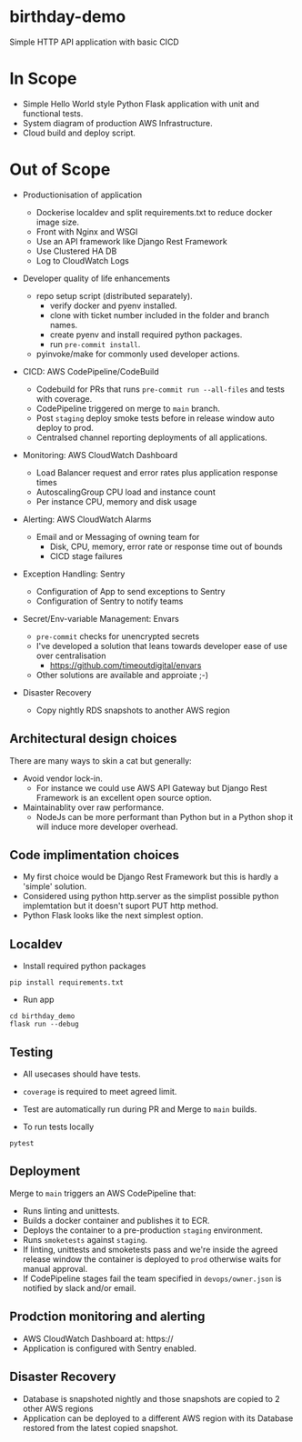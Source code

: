 # birthday-demo

Simple HTTP API application with basic CICD

# In Scope

- Simple Hello World style Python Flask application with unit and functional tests.
- System diagram of production AWS Infrastructure.
- Cloud build and deploy script.

# Out of Scope

- Productionisation of application
  - Dockerise localdev and split requirements.txt to reduce docker image size.
  - Front with Nginx and WSGI
  - Use an API framework like Django Rest Framework
  - Use Clustered HA DB
  - Log to CloudWatch Logs
  
- Developer quality of life enhancements
  - repo setup script (distributed separately).
    - verify docker and pyenv installed.
    - clone with ticket number included in the folder and branch names.
    - create pyenv and install required python packages.
    - run `pre-commit install`.
  - pyinvoke/make for commonly used developer actions.
 
- CICD: AWS CodePipeline/CodeBuild
  - Codebuild for PRs that runs `pre-commit run --all-files` and tests with coverage.
  - CodePipeline triggered on merge to `main` branch.
  - Post `staging` deploy smoke tests before in release window auto deploy to prod.
  - Centralsed channel reporting deployments of all applications.
  
- Monitoring: AWS CloudWatch Dashboard
  - Load Balancer request and error rates plus application response times
  - AutoscalingGroup CPU load and instance count
  - Per instance CPU, memory and disk usage
  
- Alerting: AWS CloudWatch Alarms
  - Email and or Messaging of owning team for
    - Disk, CPU, memory, error rate or response time out of bounds
    - CICD stage failures
    
- Exception Handling: Sentry
  - Configuration of App to send exceptions to Sentry
  - Configuration of Sentry to notify teams
 
- Secret/Env-variable Management: Envars
  - `pre-commit` checks for unencrypted secrets
  - I've developed a solution that leans towards developer ease of use over centralisation
    - https://github.com/timeoutdigital/envars
  - Other solutions are available and approiate ;-)
 
- Disaster Recovery
  - Copy nightly RDS snapshots to another AWS region

## Architectural design choices

There are many ways to skin a cat but generally:

- Avoid vendor lock-in.
  - For instance we could use AWS API Gateway but Django Rest Framework is an excellent open source option.
- Maintainablity over raw performance.
  - NodeJs can be more performant than Python but in a Python shop it will induce more developer overhead.
 
## Code implimentation choices

- My first choice would be Django Rest Framework but this is hardly a 'simple' solution.
- Considered using python http.server as the simplist possible python implemtation but it doesn't suport PUT http method.
- Python Flask looks like the next simplest option.


## Localdev

- Install required python packages
```
pip install requirements.txt
```

- Run app
```
cd birthday_demo
flask run --debug
```

## Testing

- All usecases should have tests.
- `coverage` is required to meet agreed limit.
- Test are automatically run during PR and Merge to `main` builds.

- To run tests locally
```
pytest
```

## Deployment

Merge to `main` triggers an AWS CodePipeline that:
- Runs linting and unittests.
- Builds a docker container and publishes it to ECR.
- Deploys the container to a pre-production `staging` environment.
- Runs `smoketests` against `staging`.
- If linting, unittests and smoketests pass and we're inside the agreed release window the container is deployed to `prod` otherwise waits for manual approval.
- If CodePipeline stages fail the team specified in `devops/owner.json` is notified by slack and/or email.


## Prodction monitoring and alerting

- AWS CloudWatch Dashboard at: https://
- Application is configured with Sentry enabled.


## Disaster Recovery

- Database is snapshoted nightly and those snapshots are copied to 2 other AWS regions
- Application can be deployed to a different AWS region with its Database restored from the latest copied snapshot.
